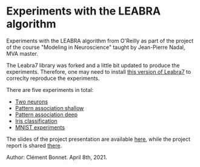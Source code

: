 # Experiments with the LEABRA algorithm

Experiments with the LEABRA algorithm from O'Reilly as part of the project of the course "Modeling in Neuroscience" taught by Jean-Pierre Nadal, MVA master.

The Leabra7 library was forked and a little bit updated to produce the experiments. Therefore, one may need to install [this version of Leabra7](https://github.com/clement-bonnet/leabra7) to correclty reproduce the experiments. 

There are five experiments in total:
- [Two neurons](two_neurons/two_neurons.ipynb)
- [Pattern association shallow](pattern_association/shallow/pattern_association.ipynb)
- [Pattern association deep](pattern_association/deep/error_driven_hidden.ipynb)
- [Iris classification](iris/iris_dataset.ipynb)
- [MNIST experiments](mnist/mnist_leabra.ipynb)

The slides of the project presentation are available [here](presentation_slides.pdf), while the project report is shared [there](project_report.pdf).

Author: Clément Bonnet.
April 8th, 2021.